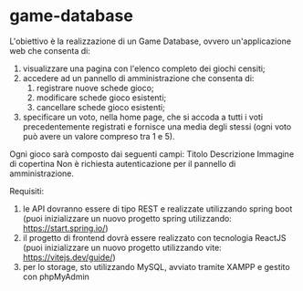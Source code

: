 # game-database

L'obiettivo è la realizzazione di un Game Database, ovvero un'applicazione web che consenta di:
1. visualizzare una pagina con l'elenco completo dei giochi censiti;
2. accedere ad un pannello di amministrazione che consenta di:
	1. registrare nuove schede gioco;
	2. modificare schede gioco esistenti;
	3. cancellare schede gioco esistenti;
3. specificare un voto, nella home page, che si accoda a tutti i voti precedentemente registrati e fornisce una media degli stessi (ogni voto può avere un valore compreso tra 1 e 5).

Ogni gioco sarà composto dai seguenti campi:
Titolo
Descrizione
Immagine di copertina
Non è richiesta autenticazione per il pannello di amministrazione.

Requisiti:
1. le API dovranno essere di tipo REST e realizzate utilizzando spring boot (puoi inizializzare un nuovo progetto spring utilizzando: https://start.spring.io/)
2. il progetto di frontend dovrà essere realizzato con tecnologia ReactJS (puoi inizializzare un nuovo progetto utilizzando vite: https://vitejs.dev/guide/) 
3. per lo storage, sto utilizzando MySQL, avviato tramite XAMPP e gestito con phpMyAdmin
